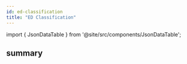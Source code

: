 ```yaml
---
id: ed-classification
title: "ED Classification"
---
```


import { JsonDataTable } from '@site/src/components/JsonDataTable';

## summary

<JsonDataTable  jsonPath="nodes.model\.the_tuva_project\.ed_classification__summary.columns"  />

